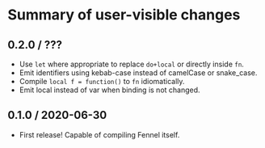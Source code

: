 # Summary of user-visible changes

## 0.2.0 / ???

* Use `let` where appropriate to replace `do+local` or directly inside `fn`.
* Emit identifiers using kebab-case instead of camelCase or snake_case.
* Compile `local f = function()` to `fn` idiomatically.
* Emit local instead of var when binding is not changed.

## 0.1.0 / 2020-06-30

* First release! Capable of compiling Fennel itself.
